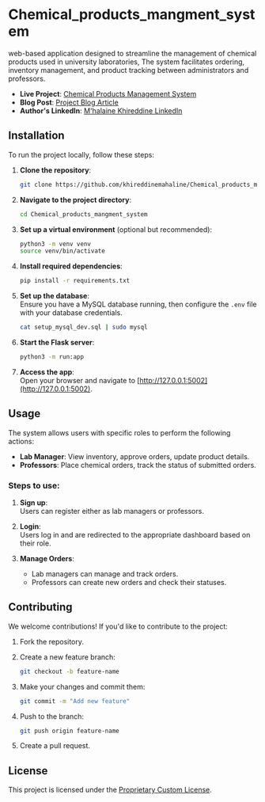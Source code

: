 # Chemical_products_mangment_system
web-based application designed to streamline the management of chemical products used in university laboratories, The system facilitates ordering, inventory management, and product tracking between administrators and professors.
- **Live Project**: [Chemical Products Management System](https://www.mhalaine.tech/)
- **Blog Post**: [Project Blog Article](https://www.linkedin.com/pulse/project-overview-streamlining-chemical-product-labs-m-halaine-ltdaf/?trackingId=k7BMd6a4Qj27qfWepLFckA%3D%3D)
- **Author's LinkedIn**: [M'halaine Khireddine LinkedIn](https://www.linkedin.com/in/khireddine-mhalaine/)

## Installation

To run the project locally, follow these steps:

1. **Clone the repository**:
    ```bash
    git clone https://github.com/khireddinemahaline/Chemical_products_mangment_system.git
    ```

2. **Navigate to the project directory**:
    ```bash
    cd Chemical_products_mangment_system
    ```

3. **Set up a virtual environment** (optional but recommended):
    ```bash
    python3 -m venv venv
    source venv/bin/activate
    ```

4. **Install required dependencies**:
    ```bash
    pip install -r requirements.txt
    ```

5. **Set up the database**:  
   Ensure you have a MySQL database running, then configure the `.env` file with your database credentials.
   ```bash
   cat setup_mysql_dev.sql | sudo mysql
   ```

7. **Start the Flask server**:
    ```bash
    python3 -m run:app
    ```

8. **Access the app**:  
   Open your browser and navigate to [http://127.0.0.1:5002](http://127.0.0.1:5002).

## Usage

The system allows users with specific roles to perform the following actions:

- **Lab Manager**: View inventory, approve orders, update product details.
- **Professors**: Place chemical orders, track the status of submitted orders.

### Steps to use:

1. **Sign up**:  
   Users can register either as lab managers or professors.

2. **Login**:  
   Users log in and are redirected to the appropriate dashboard based on their role.

3. **Manage Orders**:  
   - Lab managers can manage and track orders.
   - Professors can create new orders and check their statuses.

## Contributing

We welcome contributions! If you'd like to contribute to the project:

1. Fork the repository.

2. Create a new feature branch:

    ```bash
    git checkout -b feature-name
    ```

3. Make your changes and commit them:

    ```bash
    git commit -m "Add new feature"
    ```

4. Push to the branch:

    ```bash
    git push origin feature-name
    ```

5. Create a pull request.


## License
This project is licensed under the [Proprietary Custom License](./LICENSE).
